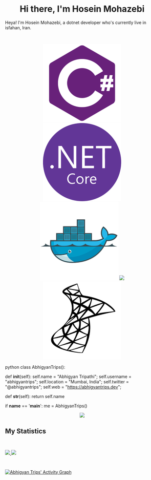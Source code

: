 <h1 align="center">
  <b>Hi there, I'm Hosein Mohazebi</b>
</h1>

Heya! I'm Hosein Mohazebi, a dotnet developer who's currently live in isfahan, Iran.

<br>

<p>
<div align="center">
  <img src="https://github.com/devicons/devicon/blob/master/icons/csharp/csharp-plain.svg">
    <img src="https://github.com/devicons/devicon/blob/master/icons/dotnetcore/dotnetcore-original.svg">
  <img src="https://github.com/devicons/devicon/blob/master/icons/docker/docker-original.svg">
  <img src="https://raw.githubusercontent.com/jmnote/z-icons/master/svg/javascript.svg">
  <img src="https://raw.githubusercontent.com/devicons/devicon/master/icons/microsoftsqlserver/microsoftsqlserver-plain.svg">
</div>
</p>

python
class AbhigyanTrips():
    
  def __init__(self):
    self.name = "Abhigyan Tripathi";
    self.username = "abhigyantrips";
    self.location = "Mumbai, India";
    self.twitter = "@abhigyantrips";
    self.web = "https://abhigyantrips.dev";
  
  def __str__(self):
    return self.name

if __name__ == '__main__':
    me = AbhigyanTrips()


<div align="center">
  <a href="https://open.spotify.com/user/6s6pbtefezpookh8gwnkko15v">
    <img src="https://readme-spotify-tingz.vercel.app/api/now-playing">
  </a>
</div>

<!--
<div align="center">
  <a href="https://open.spotify.com/user/6s6pbtefezpookh8gwnkko15v">
    <img src="https://spotify-readme-theta-virid.vercel.app/api?scan=true&theme=dark" width="240px">
  </a>
</div>
-->

## My Statistics

<br/>
<p align="left">
  <a href="https://abhigyantrips.dev/">
  <img width="49.5%" src="https://github-readme-stats.vercel.app/api?username=abhigyantrips&show_icons=true&theme=gruvbox&hide_border=true" />
    <img width="49.5%" src="https://github-readme-streak-stats.herokuapp.com/?user=abhigyantrips&theme=gruvbox&hide_border=true" />
  </a>
</p>
<br>

[![Abhigyan Trips' Activity Graph](https://activity-graph.herokuapp.com/graph?username=abhigyantrips&custom_title=Abhigyan%20Trips's%20Contribution%20Graph&theme=gruvbox&bg_color=282828&hide_border=true&line=d1a01f&point=c58545)](https://abhigyantrips.dev)
